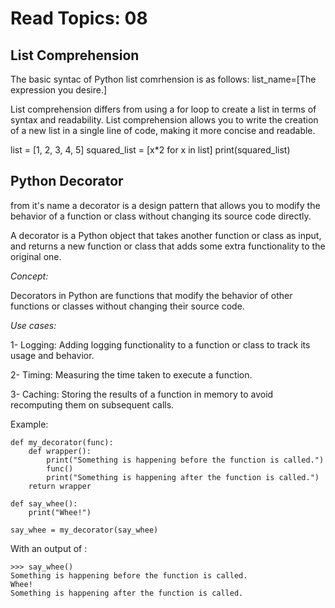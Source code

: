 # Read Topics: 08

## List Comprehension

The basic syntac of Python list comrhension is as follows:
list_name=[The expression you desire.]

List comprehension differs from using a for loop to create a list in terms of syntax and readability. List comprehension allows you to write the creation of a new list in a single line of code, making it more concise and readable. 

list = [1, 2, 3, 4, 5]
squared_list = [x*2 for x in list]
print(squared_list)


## Python Decorator

from it's name a decorator is a design pattern that allows you to modify the behavior of a function or class without changing its source code directly.
 
A decorator is a Python object that takes another function or class as input, and returns a new function or class that adds some extra functionality to the original one.

*Concept:* 

Decorators in Python are functions that modify the behavior of other functions or classes without changing their source code.

*Use cases:* 

1- Logging: Adding logging functionality to a function or class to track its usage and behavior.

2- Timing: Measuring the time taken to execute a function.

3- Caching: Storing the results of a function in memory to avoid recomputing them on subsequent calls.

Example: 
```
def my_decorator(func):
    def wrapper():
        print("Something is happening before the function is called.")
        func()
        print("Something is happening after the function is called.")
    return wrapper

def say_whee():
    print("Whee!")

say_whee = my_decorator(say_whee)
```
With an output of :

```
>>> say_whee()
Something is happening before the function is called.
Whee!
Something is happening after the function is called.
```